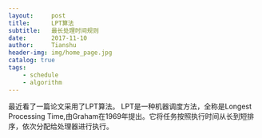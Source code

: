 ```yaml
---
layout:     post
title:      LPT算法
subtitle:   最长处理时间规则
date:       2017-11-10
author:     Tianshu
header-img: img/home_page.jpg
catalog: true
tags:
    - schedule
    - algorithm
---
```



最近看了一篇论文采用了LPT算法。
LPT是一种机器调度方法，全称是Longest Processing Time,由Graham在1969年提出。它将任务按照执行时间从长到短排序，依次分配给处理器进行执行。





